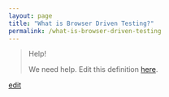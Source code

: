 ```yaml
---
layout: page
title: "What is Browser Driven Testing?"
permalink: /what-is-browser-driven-testing
---
```


> Help! 
> 
> We need help. Edit this definition <a href="https://github.com/and-digital/tech-definitions/blob/master/definitions/testing/browser-driven-testing.md">here</a>.

<p class="edit-term"><a href="https://github.com/and-digital/tech-definitions/blob/master/definitions/testing/browser-driven-testing.md">edit</a></p>
